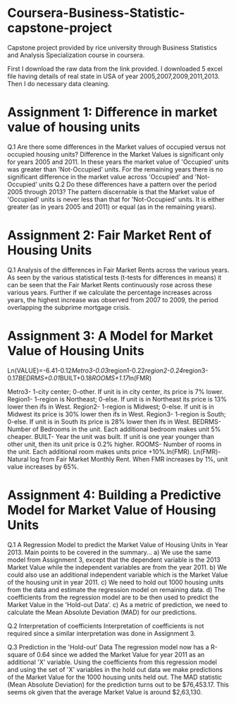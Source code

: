 # Coursera-Business-Statistic-capstone-project
Capstone project provided by rice university through Business Statistics and Analysis Specialization course in coursera.

First I download the raw data from the link provided. I downloaded 5 excel file having details of real state in USA of year 2005,2007,2009,2011,2013. Then I do necessary data cleaning.

# Assignment 1: Difference in market value of housing units
Q.1 Are there some differences in the Market values of occupied versus not occupied housing units?
Difference in the Market Values is significant only for years 2005 and 2011. In these years the market value of 'Occupied' units was greater than 'Not-Occupied' units. For the remaining years there is no significant difference in the market value across 'Occupied' and 'Not-Occupied' units 
Q.2 Do these differences have a pattern over the period 2005 through 2013?
The pattern discernable is that the Market value of 'Occupied' units is never less than that for 'Not-Occupied' units. It is either greater (as in years 2005 and 2011) or equal (as in the remaining years).

# Assignment 2: Fair Market Rent of Housing Units
Q.1 Analysis of the differences in Fair Market Rents across the various years.
As seen by the various statistical tests (t-tests for differences in means) it can be seen that the Fair Market Rents continuously rose across these various years. Further if we calculate the percentage increases across years, the highest increase was observed from 2007 to 2009, the period overlapping the subprime mortgage crisis. 

# Assignment 3: A Model for Market Value of Housing Units
Ln(VALUE)=-6.41-0.12*Metro3-0.03*region1-0.22*region2-0.24*region3-0.17*BEDRMS+0.01*BUILT+0.18*ROOMS+1.17*ln(FMR)

Metro3- 1-city center; 0-other. If unit is in city center, its price is 7% lower.
Region1- 1-region is Northeast; 0-else. If unit is in Northeast its price is 13% lower then ifs in West.
Region2- 1-region is Midwest; 0-else. If unit is in Midwest its price is 30% lower then ifs in West.
Region3- 1-region is South; 0-else. If unit is in South its price is 28% lower then ifs in West.
BEDRMS- Number of Bedrooms in the unit. Each additional bedroom makes unit 5% cheaper.
BUILT- Year the unit was built. If unit is one year younger than other unit, then its unit price is 0.2% higher.
ROOMS- Number of rooms in the unit. Each additional room makes units price +10%.ln(FMR).
Ln(FMR)- Natural log from Fair Market Monthly Rent. When FMR increases by 1%, unit value increases by 65%.

# Assignment 4: Building a Predictive Model for Market Value of Housing Units
Q.1 A Regression Model to predict the Market Value of Housing Units in Year 2013.
Main points to be covered in the summary...
a)  We use the same model from Assignment 3, except that the dependent variable is the 2013 Market Value while the independent variables are from the year 2011.
b)  We could also use an additional independent variable which is the Market Value of the housing unit in year 2011.
c)  We need to hold out 1000 housing units from the data and estimate the regression model on remaining data.
d) The coefficients from the regression model are to be then used to predict the Market Value in the 'Hold-out Data'. 
c) As a metric of prediction, we need to calculate the Mean Absolute Deviation (MAD) for our predictions.

Q.2 Interpretation of coefficients
Interpretation of coefficients is not required since a similar interpretation was done in Assignment 3. 

Q.3 Prediction in the 'Hold-out' Data
The regression model now has a R-square of 0.64 since we added the Market Value for year 2011 as an additional 'X' variable.
Using the coefficients from this regression model and using the set of 'X' variables in the hold out data we make predictions of the Market Value for the 1000 housing units held out. The MAD statistic (Mean Absolute Deviation) for the prediction turns out to be $76,453.17. This seems ok given that the average Market Value is around  $2,63,130.

